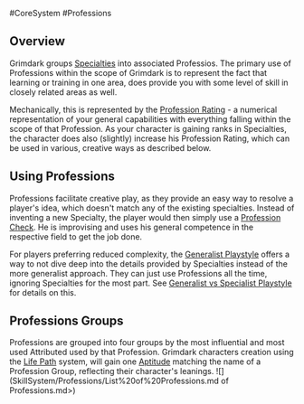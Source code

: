 #CoreSystem #Professions
## Overview
Grimdark groups [Specialties](SkillSystem/Specialties/Specialty.md) into associated Professios. The primary use of Professions within the scope of Grimdark is to represent the fact that learning or training in one area, does provide you with some level of skill in closely related areas as well. 

Mechanically, this is represented by the [Profession Rating](SkillSystem/Profession%20Rating.md) - a numerical representation of your general capabilities with everything falling within the scope of that Profession. As your character is gaining ranks in Specialties, the character does also (slightly) increase his Profession Rating, which can be used in various, creative ways as described below.

## Using Professions
Professions facilitate creative play, as they provide an easy way to resolve a player's idea, which doesn't match any of the existing specialties. Instead of inventing a new Specialty, the player would then simply use a [Profession Check](SkillSystem/Profession%20Check.md). He is improvising and uses his general competence in the respective field to get the job done.

For players preferring reduced complexity, the [Generalist Playstyle](</SkillSystem/Generalist Playstyle.md>) offers a way to not dive deep into the details provided by Specialties instead of the more generalist approach. They can just use Professions all the time, ignoring Specialties for the most part. See [Generalist vs Specialist Playstyle](/CoreSystem/Generalist%20vs%20Specialist%20Playstyle.md) for details on this.

## Professions Groups
Professions are grouped into four groups by the most influential and most used Attributed used by that Profession. Grimdark characters creation using the [Life Path](/LifePath/Life%20Path.md) system, will gain one [Aptitude](/CoreSystem/Aptitudes.md) matching the name of a Profession Group, reflecting their character's leanings.
![](SkillSystem/Professions/List%20of%20Professions.md of Professions.md>)

